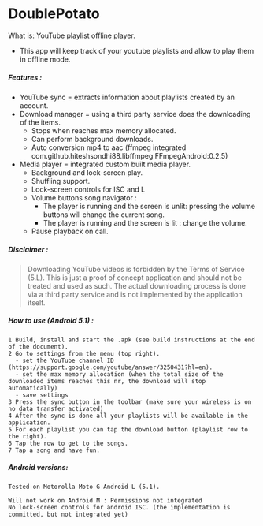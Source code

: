 # DoublePotato

What is: YouTube playlist offline player.
  * This app will keep track of your youtube playlists and allow to play them in offline mode.

##### Features : #####
  * YouTube sync = extracts information about playlists created by an account.
  * Download manager = using a third party service does the downloading of the items.
    * Stops when reaches max memory allocated.
    * Can perform background downloads.
    * Auto conversion mp4 to aac (ffmpeg integrated com.github.hiteshsondhi88.libffmpeg:FFmpegAndroid:0.2.5)
  * Media player = integrated custom built media player. 
    * Background and lock-screen play.
    * Shuffling support.
    * Lock-screen controls for ISC and L
    * Volume buttons song navigator :
      * The player is running and the screen is unlit: pressing  the volume buttons will change the current song.
      * The player is running and the screen is lit : change the volume.
    * Pause playback on call.
      
      
##### Disclaimer : 
>Downloading YouTube videos is forbidden by the Terms of Service (5.L).
>This is just a proof of concept application and should not be treated and used as such.
>The actual downloading process is done via a third party service and is not implemented by the application itself.
          
##### How to use (Android 5.1) :
    1 Build, install and start the .apk (see build instructions at the end of the document).
    2 Go to settings from the menu (top right).
      - set the YouTube channel ID (https://support.google.com/youtube/answer/3250431?hl=en).
      - set the max memory allocation (when the total size of the downloaded items reaches this nr, the download will stop automatically)
      - save settings
    3 Press the sync button in the toolbar (make sure your wireless is on no data transfer activated)
    4 After the sync is done all your playlists will be available in the application.
    5 For each playlist you can tap the download button (playlist row to the right).
    6 Tap the row to get to the songs.
    7 Tap a song and have fun.
              
##### Android versions: 
    Tested on Motorolla Moto G Android L (5.1).
              
    Will not work on Android M : Permissions not integrated
    No lock-screen controls for android ISC. (the implementation is committed, but not integrated yet)
            


